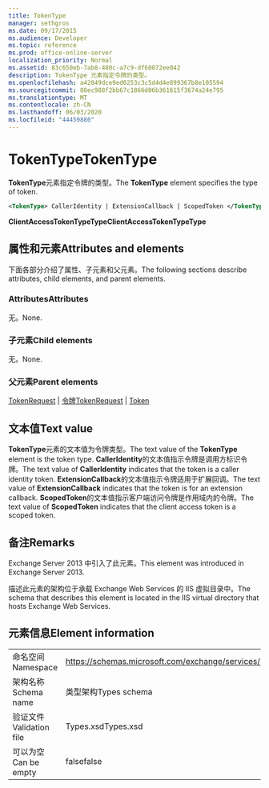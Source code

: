 ```yaml
---
title: TokenType
manager: sethgros
ms.date: 09/17/2015
ms.audience: Developer
ms.topic: reference
ms.prod: office-online-server
localization_priority: Normal
ms.assetid: 83c650eb-7ab8-480c-a7c9-df60072ee042
description: TokenType 元素指定令牌的类型。
ms.openlocfilehash: a42849dce9ed0253c3c5d4d4e899367b8e105594
ms.sourcegitcommit: 88ec988f2bb67c1866d06b361615f3674a24e795
ms.translationtype: MT
ms.contentlocale: zh-CN
ms.lasthandoff: 06/03/2020
ms.locfileid: "44459880"
---
```

# <a name="tokentype"></a><span data-ttu-id="95d08-103">TokenType</span><span class="sxs-lookup"><span data-stu-id="95d08-103">TokenType</span></span>

<span data-ttu-id="95d08-104">**TokenType**元素指定令牌的类型。</span><span class="sxs-lookup"><span data-stu-id="95d08-104">The **TokenType** element specifies the type of token.</span></span> 
  
```XML
<TokenType> CallerIdentity | ExtensionCallback | ScopedToken </TokenType>
```

 <span data-ttu-id="95d08-105">**ClientAccessTokenTypeType**</span><span class="sxs-lookup"><span data-stu-id="95d08-105">**ClientAccessTokenTypeType**</span></span>
## <a name="attributes-and-elements"></a><span data-ttu-id="95d08-106">属性和元素</span><span class="sxs-lookup"><span data-stu-id="95d08-106">Attributes and elements</span></span>

<span data-ttu-id="95d08-107">下面各部分介绍了属性、子元素和父元素。</span><span class="sxs-lookup"><span data-stu-id="95d08-107">The following sections describe attributes, child elements, and parent elements.</span></span>
  
### <a name="attributes"></a><span data-ttu-id="95d08-108">Attributes</span><span class="sxs-lookup"><span data-stu-id="95d08-108">Attributes</span></span>

<span data-ttu-id="95d08-109">无。</span><span class="sxs-lookup"><span data-stu-id="95d08-109">None.</span></span>
  
### <a name="child-elements"></a><span data-ttu-id="95d08-110">子元素</span><span class="sxs-lookup"><span data-stu-id="95d08-110">Child elements</span></span>

<span data-ttu-id="95d08-111">无。</span><span class="sxs-lookup"><span data-stu-id="95d08-111">None.</span></span>
  
### <a name="parent-elements"></a><span data-ttu-id="95d08-112">父元素</span><span class="sxs-lookup"><span data-stu-id="95d08-112">Parent elements</span></span>

<span data-ttu-id="95d08-113">[TokenRequest](tokenrequest.md)  | [令牌](token.md)</span><span class="sxs-lookup"><span data-stu-id="95d08-113">[TokenRequest](tokenrequest.md) | [Token](token.md)</span></span>
  
## <a name="text-value"></a><span data-ttu-id="95d08-114">文本值</span><span class="sxs-lookup"><span data-stu-id="95d08-114">Text value</span></span>

<span data-ttu-id="95d08-115">**TokenType**元素的文本值为令牌类型。</span><span class="sxs-lookup"><span data-stu-id="95d08-115">The text value of the **TokenType** element is the token type.</span></span> <span data-ttu-id="95d08-116">**CallerIdentity**的文本值指示令牌是调用方标识令牌。</span><span class="sxs-lookup"><span data-stu-id="95d08-116">The text value of **CallerIdentity** indicates that the token is a caller identity token.</span></span> <span data-ttu-id="95d08-117">**ExtensionCallback**的文本值指示令牌适用于扩展回调。</span><span class="sxs-lookup"><span data-stu-id="95d08-117">The text value of **ExtensionCallback** indicates that the token is for an extension callback.</span></span> <span data-ttu-id="95d08-118">**ScopedToken**的文本值指示客户端访问令牌是作用域内的令牌。</span><span class="sxs-lookup"><span data-stu-id="95d08-118">The text value of **ScopedToken** indicates that the client access token is a scoped token.</span></span> 
  
## <a name="remarks"></a><span data-ttu-id="95d08-119">备注</span><span class="sxs-lookup"><span data-stu-id="95d08-119">Remarks</span></span>

<span data-ttu-id="95d08-120">Exchange Server 2013 中引入了此元素。</span><span class="sxs-lookup"><span data-stu-id="95d08-120">This element was introduced in Exchange Server 2013.</span></span>
  
<span data-ttu-id="95d08-121">描述此元素的架构位于承载 Exchange Web Services 的 IIS 虚拟目录中。</span><span class="sxs-lookup"><span data-stu-id="95d08-121">The schema that describes this element is located in the IIS virtual directory that hosts Exchange Web Services.</span></span>
  
## <a name="element-information"></a><span data-ttu-id="95d08-122">元素信息</span><span class="sxs-lookup"><span data-stu-id="95d08-122">Element information</span></span>

|||
|:-----|:-----|
|<span data-ttu-id="95d08-123">命名空间</span><span class="sxs-lookup"><span data-stu-id="95d08-123">Namespace</span></span>  <br/> |https://schemas.microsoft.com/exchange/services/2006/types  <br/> |
|<span data-ttu-id="95d08-124">架构名称</span><span class="sxs-lookup"><span data-stu-id="95d08-124">Schema name</span></span>  <br/> |<span data-ttu-id="95d08-125">类型架构</span><span class="sxs-lookup"><span data-stu-id="95d08-125">Types schema</span></span>  <br/> |
|<span data-ttu-id="95d08-126">验证文件</span><span class="sxs-lookup"><span data-stu-id="95d08-126">Validation file</span></span>  <br/> |<span data-ttu-id="95d08-127">Types.xsd</span><span class="sxs-lookup"><span data-stu-id="95d08-127">Types.xsd</span></span>  <br/> |
|<span data-ttu-id="95d08-128">可以为空</span><span class="sxs-lookup"><span data-stu-id="95d08-128">Can be empty</span></span>  <br/> |<span data-ttu-id="95d08-129">false</span><span class="sxs-lookup"><span data-stu-id="95d08-129">false</span></span>  <br/> |
   

